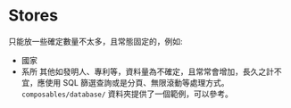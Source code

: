 # Stores
只能放一些確定數量不太多，且常態固定的，例如:
- 國家
- 系所
其他如發明人、專利等，資料量為不確定，且常常會增加，長久之計不宜，應使用 SQL 篩選查詢或是分頁、無限滾動等處理方式。 `composables/database/` 資料夾提供了一個範例，可以參考。
